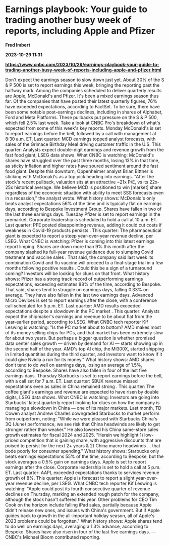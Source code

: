# Earnings playbook: Your guide to trading another busy week of reports, including Apple and Pfizer
**Fred Imbert**

**2023-10-29 11:31**

**https://www.cnbc.com/2023/10/29/earnings-playbook-your-guide-to-trading-another-busy-week-of-reports-including-apple-and-pfizer.html**

Don't expect the earnings season to slow down just yet. About 30% of the S & P 500 is set to report earnings this week, bringing the reporting past the halfway mark. Among the companies scheduled to deliver quarterly results are Apple, McDonald's and Pfizer. It's been a mixed earnings season thus far. Of the companies that have posted their latest quarterly figures, 76% have exceeded expectations, according to FactSet. To be sure, there have been some notable post-earnings declines, including in shares of Alphabet, Ford and Meta Platforms. These pullbacks put pressure on the S & P 500, which fell 2.5% last week. Take a look at CNBC Pro's breakdown of what's expected from some of this week's key reports. Monday McDonald's is set to report earnings before the bell, followed by a call with management at 8:30 a.m. ET. Last quarter: MCD earnings topped analyst forecasts, with sales of the Grimace Birthday Meal driving customer traffic in the U.S. This quarter: Analysts expect double-digit earnings and revenue growth from the fast food giant, LSEG data shows. What CNBC is watching: McDonald's shares have struggled over the past three months, losing 13% in that time, as sticky inflation and higher rates have soured sentiment around the fast food giant. Despite this downturn, Oppenheimer analyst Brian Bittner is sticking with McDonald's as a top pick heading into earnings. "After the stock's recent pullback, valuation sits at an attractive ~21x P/E, vs its 22x-25x historical average. We believe MCD is positioned to win \[market\] share regardless of the economic situation with ability to meet SSS forecasts even in a recession," the analyst wrote. What history shows: McDonald's only beats analyst expectations 56% of the time and is typically flat on earnings days, according to Bespoke Investment Group. Shares have fallen in two of the last three earnings days. Tuesday Pfizer is set to report earnings in the premarket. Corporate leadership is scheduled to hold a call at 10 a.m. ET. Last quarter: PFE posted disappointing revenue, adding it could cut costs if weakness in Covid-19 products persists . This quarter: The pharmaceutical giant is expected to report a steep year-over-year revenue decline, per LSEG. What CNBC is watching: Pfizer is coming into this latest earnings report limping. Shares are down more than 9% this month after the company slashed its full-year revenue guidance due to slumping Covid treatment and vaccine sales . That said, the company said last week its combination Covid and flu vaccine will proceed to a final-stage trial in a few months following positive results . Could this be a sign of a turnaround coming? Investors will be looking for clues on that front. What history shows: Pfizer has a strong track record of outperforming earnings expectations, exceeding estimates 88% of the time, according to Bespoke. That said, shares tend to struggle on earnings days, falling 0.33% on average. They have also fallen in the last two earnings days. Advanced Micro Devices is set to report earnings after the close, with a conference call scheduled for 5 p.m. ET. Last quarter: AMD results exceeded expectations despite a slowdown in the PC market . This quarter: Analysts expect the chipmaker's earnings and revenue to be about flat from the year-earlier period, according to LSEG. What CNBC tech reporter Kif Leswing is watching: "Is the PC market about to bottom? AMD makes most of its money selling chips for PCs, and that market has been extremely slow for about two years. But perhaps a bigger question is whether promised data center sales growth — driven by demand for AI — starts showing up in the second half of the year. AMD's top AI chip, the MI300X, started shipping in limited quantities during the third quarter, and investors want to know if it could give Nvidia a run for its money." What history shows: AMD shares don't tend to do well on earnings days, losing an average of 1.5%, according to Bespoke. Shares have also fallen in four of the last five earnings days. Thursday Starbucks is set to report earnings before the bell, with a call set for 7 a.m. ET. Last quarter: SBUX revenue missed expectations even as sales in China remained strong . This quarter: The coffee giant's earnings and revenue are expected to have risen by double digits, LSEG data shows. What CNBC is watching: Investors are going into Starbucks' latest quarterly report looking for clues on how the company is managing a slowdown in China — one of its major markets. Last month, TD Cowen analyst Andrew Charles downgraded Starbucks to market perform from outperform, noting: "While we were pleased with Starbucks China's 3Q (June) performance, we see risk that China headwinds are likely to get stronger rather than weaker." He also lowered his China same-store sales growth estimates for fiscal 2024 and 2025. "Herein we highlight 1) low-priced competition that is gaining share, with aggressive discounts that are poised to persist for the next 2+ years & 2) China macro headwinds ... that bode poorly for consumer spending." What history shows: Starbucks only beats earnings expectations 55% of the time, according to Bespoke, but the stock averages a 0.5% gain on earnings days. Apple is set to report earnings after the close. Corporate leadership is set to hold a call at 5 p.m. ET. Last quarter: AAPL exceeded expectations thanks to services revenue growth of 8%. This quarter: Apple is forecast to report a slight year-over-year revenue decline, per LSEG. What CNBC tech reporter Kif Leswing is watching: "Apple could post its fourth consecutive quarter of revenue declines on Thursday, marking an extended rough patch for the company, although the stock hasn't suffered this year. Other problems for CEO Tim Cook on the horizon include falling iPad sales, partially because Apple didn't release new ones, and issues with China's government. But if Apple guides back to growth in the all-important holiday season, all of Apple's 2023 problems could be forgotten." What history shows: Apple shares tend to do well on earnings days, averaging a 1.3% advance, according to Bespoke. Shares have also risen in four of the last five earnings days. — CNBC's Michael Bloom contributed reporting.